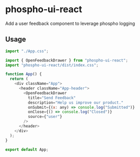 # phospho-ui-react

Add a user feedback component to leverage phospho logging

## Usage

```javascript
import "./App.css";

import { OpenFeedbackDrawer } from "phospho-ui-react";
import "phospho-ui-react/dist/index.css";

function App() {
  return (
    <div className="App">
      <header className="App-header">
        <OpenFeedbackDrawer
          title="Send Feedback"
          description="Help us improve our product."
          onSubmit={(x: any) => console.log("Submitted")}
          onClose={() => console.log("Closed")}
          source={"user"}
        />
      </header>
    </div>
  );
}

export default App;
```
